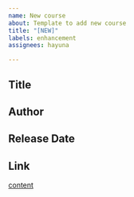 ```yaml
---
name: New course
about: Template to add new course
title: "[NEW]"
labels: enhancement
assignees: hayuna

---
```


## Title
## Author
## Release Date
## Link
[content](url)
